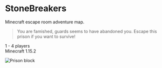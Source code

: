 # StoneBreakers
Minecraft escape room adventure map. 

> 
> You are famished, guards seems to have abandoned you. Escape this prison if you want to survive!
> 

1 - 4 players  
Minecraft 1.15.2

![Prison block](https://i.imgur.com/cBbB3Fc.jpg)
